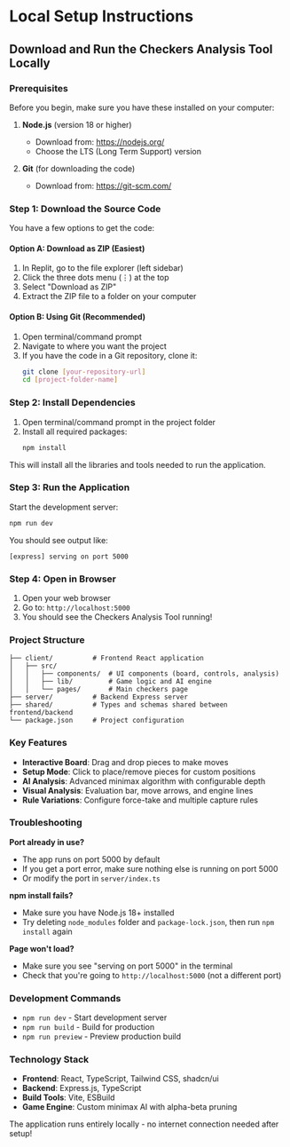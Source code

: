 # Local Setup Instructions

## Download and Run the Checkers Analysis Tool Locally

### Prerequisites

Before you begin, make sure you have these installed on your computer:

1. **Node.js** (version 18 or higher)
   - Download from: https://nodejs.org/
   - Choose the LTS (Long Term Support) version

2. **Git** (for downloading the code)
   - Download from: https://git-scm.com/

### Step 1: Download the Source Code

You have a few options to get the code:

#### Option A: Download as ZIP (Easiest)
1. In Replit, go to the file explorer (left sidebar)
2. Click the three dots menu (⋮) at the top
3. Select "Download as ZIP"
4. Extract the ZIP file to a folder on your computer

#### Option B: Using Git (Recommended)
1. Open terminal/command prompt
2. Navigate to where you want the project
3. If you have the code in a Git repository, clone it:
   ```bash
   git clone [your-repository-url]
   cd [project-folder-name]
   ```

### Step 2: Install Dependencies

1. Open terminal/command prompt in the project folder
2. Install all required packages:
   ```bash
   npm install
   ```

This will install all the libraries and tools needed to run the application.

### Step 3: Run the Application

Start the development server:
```bash
npm run dev
```

You should see output like:
```
[express] serving on port 5000
```

### Step 4: Open in Browser

1. Open your web browser
2. Go to: `http://localhost:5000`
3. You should see the Checkers Analysis Tool running!

### Project Structure

```
├── client/          # Frontend React application
│   ├── src/
│   │   ├── components/  # UI components (board, controls, analysis)
│   │   ├── lib/         # Game logic and AI engine
│   │   └── pages/       # Main checkers page
├── server/          # Backend Express server
├── shared/          # Types and schemas shared between frontend/backend
└── package.json     # Project configuration
```

### Key Features

- **Interactive Board**: Drag and drop pieces to make moves
- **Setup Mode**: Click to place/remove pieces for custom positions
- **AI Analysis**: Advanced minimax algorithm with configurable depth
- **Visual Analysis**: Evaluation bar, move arrows, and engine lines
- **Rule Variations**: Configure force-take and multiple capture rules

### Troubleshooting

**Port already in use?**
- The app runs on port 5000 by default
- If you get a port error, make sure nothing else is running on port 5000
- Or modify the port in `server/index.ts`

**npm install fails?**
- Make sure you have Node.js 18+ installed
- Try deleting `node_modules` folder and `package-lock.json`, then run `npm install` again

**Page won't load?**
- Make sure you see "serving on port 5000" in the terminal
- Check that you're going to `http://localhost:5000` (not a different port)

### Development Commands

- `npm run dev` - Start development server
- `npm run build` - Build for production
- `npm run preview` - Preview production build

### Technology Stack

- **Frontend**: React, TypeScript, Tailwind CSS, shadcn/ui
- **Backend**: Express.js, TypeScript
- **Build Tools**: Vite, ESBuild
- **Game Engine**: Custom minimax AI with alpha-beta pruning

The application runs entirely locally - no internet connection needed after setup!